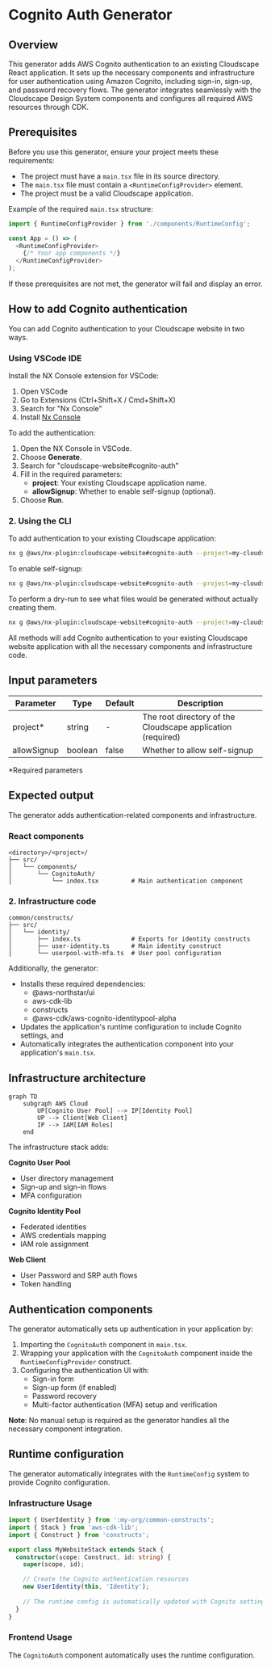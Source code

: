 # Cognito Auth Generator

## Overview

This generator adds AWS Cognito authentication to an existing Cloudscape React application. It sets up the necessary components and infrastructure for user authentication using Amazon Cognito, including sign-in, sign-up, and password recovery flows. The generator integrates seamlessly with the Cloudscape Design System components and configures all required AWS resources through CDK.

## Prerequisites

Before you use this generator, ensure your project meets these requirements:

- The project must have a `main.tsx` file in its source directory.
- The `main.tsx` file must contain a `<RuntimeConfigProvider>` element.
- The project must be a valid Cloudscape application.

Example of the required `main.tsx` structure:

```typescript
import { RuntimeConfigProvider } from './components/RuntimeConfig';

const App = () => (
  <RuntimeConfigProvider>
    {/* Your app components */}
  </RuntimeConfigProvider>
);
```

If these prerequisites are not met, the generator will fail and display an error.

## How to add Cognito authentication

You can add Cognito authentication to your Cloudscape website in two ways.

### Using VSCode IDE

Install the NX Console extension for VSCode:

1. Open VSCode
2. Go to Extensions (Ctrl+Shift+X / Cmd+Shift+X)
3. Search for "Nx Console"
4. Install [Nx Console](https://marketplace.visualstudio.com/items?itemName=nrwl.angular-console)

To add the authentication:

1. Open the NX Console in VSCode.
2. Choose **Generate**.
3. Search for "cloudscape-website#cognito-auth"
4. Fill in the required parameters:
   - **project**: Your existing Cloudscape application name.
   - **allowSignup**: Whether to enable self-signup (optional).
5. Choose **Run**.

### 2. Using the CLI

To add authentication to your existing Cloudscape application:

```bash
nx g @aws/nx-plugin:cloudscape-website#cognito-auth --project=my-cloudscape-app
```

To enable self-signup:

```bash
nx g @aws/nx-plugin:cloudscape-website#cognito-auth --project=my-cloudscape-app --allowSignup=true
```

To perform a dry-run to see what files would be generated without actually creating them.

```bash
nx g @aws/nx-plugin:cloudscape-website#cognito-auth --project=my-cloudscape-app --dry-run
```

All methods will add Cognito authentication to your existing Cloudscape website application with all the necessary components and infrastructure code.

## Input parameters

| Parameter | Type | Default | Description |
|-----------|------|---------|-------------|
| project* | string | - | The root directory of the Cloudscape application (required) |
| allowSignup | boolean | false | Whether to allow self-signup |

*Required parameters

## Expected output

The generator adds authentication-related components and infrastructure.

### React components

```
<directory>/<project>/
├── src/
│   └── components/
│       └── CognitoAuth/
│           └── index.tsx         # Main authentication component
```

### 2. Infrastructure code

```
common/constructs/
├── src/
│   └── identity/
│       ├── index.ts              # Exports for identity constructs
│       ├── user-identity.ts      # Main identity construct
│       └── userpool-with-mfa.ts  # User pool configuration
```

Additionally, the generator:

- Installs these required dependencies:
  - @aws-northstar/ui
  - aws-cdk-lib
  - constructs
  - @aws-cdk/aws-cognito-identitypool-alpha
- Updates the application's runtime configuration to include Cognito settings, and
- Automatically integrates the authentication component into your application's `main.tsx`.

## Infrastructure architecture

```mermaid
graph TD
    subgraph AWS Cloud
        UP[Cognito User Pool] --> IP[Identity Pool]
        UP --> Client[Web Client]
        IP --> IAM[IAM Roles]
    end
```

The infrastructure stack adds:

**Cognito User Pool**

- User directory management
- Sign-up and sign-in flows
- MFA configuration

**Cognito Identity Pool**

- Federated identities
- AWS credentials mapping
- IAM role assignment

**Web Client**

- User Password and SRP auth flows
- Token handling

## Authentication components

The generator automatically sets up authentication in your application by:

1. Importing the `CognitoAuth` component in `main.tsx`.
2. Wrapping your application with the `CognitoAuth` component inside the `RuntimeConfigProvider` construct.
3. Configuring the authentication UI with:
   - Sign-in form
   - Sign-up form (if enabled)
   - Password recovery
   - Multi-factor authentication (MFA) setup and verification

**Note**: No manual setup is required as the generator handles all the necessary component integration.

## Runtime configuration

The generator automatically integrates with the `RuntimeConfig` system to provide Cognito configuration.

### Infrastructure Usage

```typescript
import { UserIdentity } from ':my-org/common-constructs';
import { Stack } from 'aws-cdk-lib';
import { Construct } from 'constructs';

export class MyWebsiteStack extends Stack {
  constructor(scope: Construct, id: string) {
    super(scope, id);

    // Create the Cognito authentication resources
    new UserIdentity(this, 'Identity');
    
    // The runtime config is automatically updated with Cognito settings
  }
}
```

### Frontend Usage

The `CognitoAuth` component automatically uses the runtime configuration.
